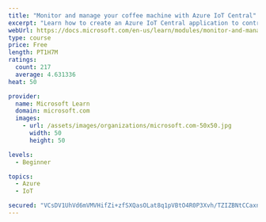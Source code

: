 ```yaml
---
title: "Monitor and manage your coffee machine with Azure IoT Central"
excerpt: "Learn how to create an Azure IoT Central application to control Internet of Things devices that communicate through unique connection strings."
webUrl: https://docs.microsoft.com/en-us/learn/modules/monitor-and-manage-device-with-iot-central/
type: course
price: Free
length: PT1H7M
ratings:
  count: 217
  average: 4.631336
heat: 50

provider:
  name: Microsoft Learn
  domain: microsoft.com
  images:
    - url: /assets/images/organizations/microsoft.com-50x50.jpg
      width: 50
      height: 50

levels:
  - Beginner

topics:
  - Azure
  - IoT

secured: "VCsDV1UhVd6mVMVHifZi+zfSXQasOLat8q1pVBtO4R0P3Xvh/TZIZBNtCCaxnQfOcYtvJszTBtwOGO+jI/hwZfIcZ1P4ycGJVlD2UWEvocpIUZCKYdEDvKTq90i/ubQuvJ0I4XIyhpb8dhiUyetcnQPsnj/lXO74tGLgMAW0n65kFwsXPIJBNNR95gslubcILPpRXhb956akvXWKNvittKA14ZyOgZ2UTvLxG/diZq5vz0HGdOZdSzMfJvMu8WUX5s6rIcdgEcE9Y5jZR5DLp2wemkPp1+myKEPgAQ/CRxUHdLtDBgkjxvQwzMDNAcs8mRwCC6ZwQFayhrtC5+yG+2/M94jxcKXhbFR1bLCc4jYPStPJSoRawa9WlAIAj7FPXKQZOZxhW1nZXOUysZtb6O3tsHpEfay7YoadQRwTycc=;TwWtC/VzU88HP6MUKdrWQg=="
---
```


